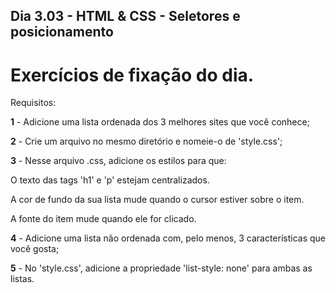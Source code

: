 ## Dia 3.03 - HTML & CSS - Seletores e posicionamento

# Exercícios de fixação do dia.

Requisitos:

**1** - Adicione uma lista ordenada dos 3 melhores sites que você conhece;

**2** - Crie um arquivo no mesmo diretório e nomeie-o de 'style.css';

**3** - Nesse arquivo .css, adicione os estilos para que:

O texto das tags 'h1' e 'p' estejam centralizados.

A cor de fundo da sua lista mude quando o cursor estiver sobre o item.

A fonte do item mude quando ele for clicado.

**4** - Adicione uma lista não ordenada com, pelo menos, 3 características que você gosta;

**5** - No 'style.css', adicione a propriedade 'list-style: none' para ambas as listas.